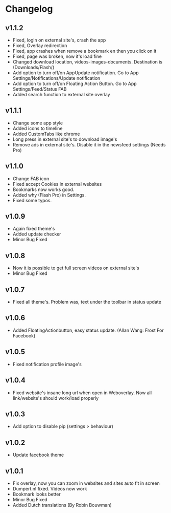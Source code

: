 # Changelog

## v1.1.2
* Fixed, login on external site\'s, crash the app
* Fixed, Overlay redirection
* Fixed, app crashes when remove a bookmark en then you click on it
* Fixed, page was broken, now it\'s load fine
* Changed download location, videos-images-documents. Destination is (Downloads/Flash/)
* Add option to turn off/on AppUpdate notification. Go to App Settings/Notifications/Update notification
* Add option to turn off/on Floating Action Button. Go to App Settings/Feed/Status FAB
* Added search function to external site overlay

## v1.1.1
* Change some app style
* Added icons to timeline
* Added CustomTabs like chrome
* Long press in external site\'s to download image\'s
* Remove ads in external site\'s. Disable it in the newsfeed settings (Needs Pro)

## v1.1.0
* Change FAB icon
* Fixed accept Cookies in external websites
* Bookmarks now works good.
* Added why (Flash Pro) in Settings.
* Fixed some typos.

## v1.0.9
* Again fixed theme\'s
* Added update checker
* Minor Bug Fixed

## v1.0.8
* Now it is possible to get full screen videos on external site\'s
* Minor Bug Fixed

## v1.0.7
* Fixed all theme\'s. Problem was, text under the toolbar in status update

## v1.0.6
* Added FloatingActionbutton, easy status update. (Allan Wang: Frost For Facebook)

## v1.0.5
* Fixed notification profile image\'s

## v1.0.4
* Fixed website\'s insane long url when open in Weboverlay. Now all link/website\'s should work/load properly

## v1.0.3
* Add option to disable pip (settings > behaviour)

## v1.0.2
* Update facebook theme 

## v1.0.1
* Fix overlay, now you can zoom in websites and sites auto fit in screen
* Dumpert.nl fixed. Videos now work
* Bookmark looks better
* Minor Bug Fixed
* Added Dutch translations (By Robin Bouwman)
